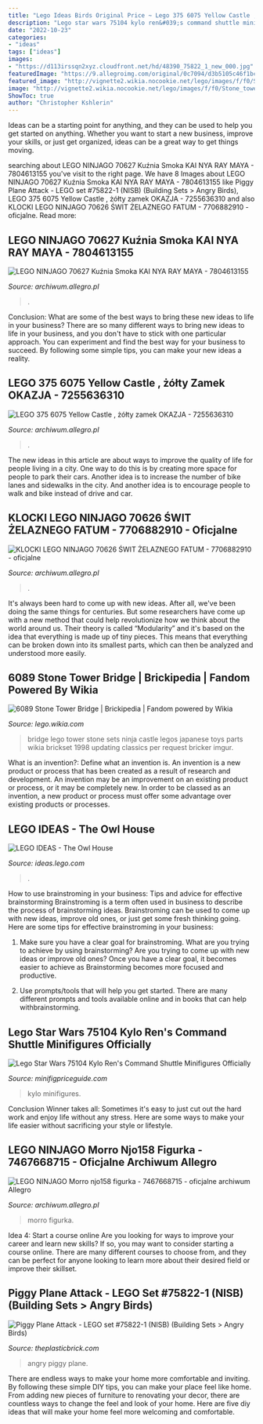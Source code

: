 ```yaml
---
title: "Lego Ideas Birds Original Price ~ Lego 375 6075 Yellow Castle , żółty Zamek Okazja"
description: "Lego star wars 75104 kylo ren&#039;s command shuttle minifigures officially"
date: "2022-10-23"
categories:
- "ideas"
tags: ["ideas"]
images:
- "https://d113irssqn2xyz.cloudfront.net/hd/48390_75822_1_new_000.jpg"
featuredImage: "https://9.allegroimg.com/original/0c7094/d3b5105c46f1bcd2e5aadff7a2d9"
featured_image: "http://vignette2.wikia.nocookie.net/lego/images/f/f0/Stone_tower_bridge.jpg/revision/latest?cb=20090529232759"
image: "http://vignette2.wikia.nocookie.net/lego/images/f/f0/Stone_tower_bridge.jpg/revision/latest?cb=20090529232759"
ShowToc: true
author: "Christopher Kshlerin"
---
```



Ideas can be a starting point for anything, and they can be used to help you get started on anything. Whether you want to start a new business, improve your skills, or just get organized, ideas can be a great way to get things moving.

	

		
searching about LEGO NINJAGO 70627 Kuźnia Smoka KAI NYA RAY MAYA - 7804613155 you've visit to the right page. We have 8 Images about LEGO NINJAGO 70627 Kuźnia Smoka KAI NYA RAY MAYA - 7804613155 like Piggy Plane Attack - LEGO set #75822-1 (NISB) (Building Sets &gt; Angry Birds), LEGO 375 6075 Yellow Castle , żółty zamek OKAZJA - 7255636310 and also KLOCKI LEGO NINJAGO 70626 ŚWIT ŻELAZNEGO FATUM - 7706882910 - oficjalne. Read more:
		
    
## LEGO NINJAGO 70627 Kuźnia Smoka KAI NYA RAY MAYA - 7804613155

<img loading=lazy src="https://a.allegroimg.com/s1024/0c9713/030084314dd9b005b92cfe89d3d9" onerror="this.onerror=null;this.src='https://tse4.mm.bing.net/th?id=OIP.DS0zo64FuePdKAzLqdbgIQHaJ4&amp;pid=15.1';" alt="LEGO NINJAGO 70627 Kuźnia Smoka KAI NYA RAY MAYA - 7804613155">

_Source: archiwum.allegro.pl_

>. 

	

Conclusion: What are some of the best ways to bring these new ideas to life in your business?
There are so many different ways to bring new ideas to life in your business, and you don't have to stick with one particular approach. You can experiment and find the best way for your business to succeed. By following some simple tips, you can make your new ideas a reality.

    
## LEGO 375 6075 Yellow Castle , żółty Zamek OKAZJA - 7255636310

<img loading=lazy src="https://9.allegroimg.com/original/0c7094/d3b5105c46f1bcd2e5aadff7a2d9" onerror="this.onerror=null;this.src='https://tse2.mm.bing.net/th?id=OIP.FILv9Whb_7MVB-DCZBERpQHaGU&amp;pid=15.1';" alt="LEGO 375 6075 Yellow Castle , żółty zamek OKAZJA - 7255636310">

_Source: archiwum.allegro.pl_

>. 

	

The new ideas in this article are about ways to improve the quality of life for people living in a city. One way to do this is by creating more space for people to park their cars. Another idea is to increase the number of bike lanes and sidewalks in the city. And another idea is to encourage people to walk and bike instead of drive and car.

    
## KLOCKI LEGO NINJAGO 70626 ŚWIT ŻELAZNEGO FATUM - 7706882910 - Oficjalne

<img loading=lazy src="https://6.allegroimg.com/s1024/0c7f26/7fd7e88a494089df2cae8652c896" onerror="this.onerror=null;this.src='https://tse1.mm.bing.net/th?id=OIP.Ivbs5iBRA3xlQ5D_hakpGgHaJ4&amp;pid=15.1';" alt="KLOCKI LEGO NINJAGO 70626 ŚWIT ŻELAZNEGO FATUM - 7706882910 - oficjalne">

_Source: archiwum.allegro.pl_

>. 

	

It's always been hard to come up with new ideas. After all, we've been doing the same things for centuries. But some researchers have come up with a new method that could help revolutionize how we think about the world around us. Their theory is called “Modularity” and it's based on the idea that everything is made up of tiny pieces. This means that everything can be broken down into its smallest parts, which can then be analyzed and understood more easily.

    
## 6089 Stone Tower Bridge | Brickipedia | Fandom Powered By Wikia

<img loading=lazy src="http://vignette2.wikia.nocookie.net/lego/images/f/f0/Stone_tower_bridge.jpg/revision/latest?cb=20090529232759" onerror="this.onerror=null;this.src='https://tse1.mm.bing.net/th?id=OIP.QRKzkMThTpI-9kUNrcQtowHaFR&amp;pid=15.1';" alt="6089 Stone Tower Bridge | Brickipedia | Fandom powered by Wikia">

_Source: lego.wikia.com_

>bridge lego tower stone sets ninja castle legos japanese toys parts wikia brickset 1998 updating classics per request bricker imgur. 

	

What is an invention?: Define what an invention is.
An invention is a new product or process that has been created as a result of research and development. An invention may be an improvement on an existing product or process, or it may be completely new. In order to be classed as an invention, a new product or process must offer some advantage over existing products or processes.

    
## LEGO IDEAS - The Owl House

<img loading=lazy src="https://ideascdn.lego.com/media/generate/lego_ci/b70bad7b-c8da-4edb-bbfe-7967674e2acf/resize:1600:900" onerror="this.onerror=null;this.src='https://tse1.mm.bing.net/th?id=OIP.oukOt1CPyru9U8_CGiHHxQHaEK&amp;pid=15.1';" alt="LEGO IDEAS - The Owl House">

_Source: ideas.lego.com_

>. 

	

How to use brainstroming in your business: Tips and advice for effective brainstorming
Brainstroming is a term often used in business to describe the process of brainstorming ideas. Brainstroming can be used to come up with new ideas, improve old ones, or just get some fresh thinking going. Here are some tips for effective brainstroming in your business: 
1. Make sure you have a clear goal for brainstroming. What are you trying to achieve by using brainstorming? Are you trying to come up with new ideas or improve old ones? Once you have a clear goal, it becomes easier to achieve as Brainstorming becomes more focused and productive. 

2. Use prompts/tools that will help you get started. There are many different prompts and tools available online and in books that can help withbrainstorming.

    
## Lego Star Wars 75104 Kylo Ren&#039;s Command Shuttle Minifigures Officially

<img loading=lazy src="https://minifigpriceguide.com/wordpress/wp-content/uploads/2015/09/Lego-Star-Wars-75104-Kylo-Rens-Command-Shuttle.jpg" onerror="this.onerror=null;this.src='https://tse1.mm.bing.net/th?id=OIP.fwu7qrz0iI1u2kZv7gzqjAHaGw&amp;pid=15.1';" alt="Lego Star Wars 75104 Kylo Ren&#039;s Command Shuttle Minifigures Officially">

_Source: minifigpriceguide.com_

>kylo minifigures. 

	

Conclusion
Winner takes all: Sometimes it's easy to just cut out the hard work and enjoy life without any stress. Here are some ways to make your life easier without sacrificing your style or lifestyle.

    
## LEGO NINJAGO Morro Njo158 Figurka - 7467668715 - Oficjalne Archiwum Allegro

<img loading=lazy src="https://3.allegroimg.com/s1024/0c5a0e/572b996e4017910911f3399a0763" onerror="this.onerror=null;this.src='https://tse1.mm.bing.net/th?id=OIP.FD4ll8J-WTqeQ_xldzcyKAHaFj&amp;pid=15.1';" alt="LEGO NINJAGO Morro njo158 figurka - 7467668715 - oficjalne archiwum Allegro">

_Source: archiwum.allegro.pl_

>morro figurka. 

	

Idea 4: Start a course online
Are you looking for ways to improve your career and learn new skills? If so, you may want to consider starting a course online. There are many different courses to choose from, and they can be perfect for anyone looking to learn more about their desired field or improve their skillset.

    
## Piggy Plane Attack - LEGO Set #75822-1 (NISB) (Building Sets &gt; Angry Birds)

<img loading=lazy src="https://d113irssqn2xyz.cloudfront.net/hd/48390_75822_1_new_000.jpg" onerror="this.onerror=null;this.src='https://tse2.mm.bing.net/th?id=OIP.ypIetPwqCkgvXC4NFLYLjQHaEy&amp;pid=15.1';" alt="Piggy Plane Attack - LEGO set #75822-1 (NISB) (Building Sets &gt; Angry Birds)">

_Source: theplasticbrick.com_

>angry piggy plane. 

	

There are endless ways to make your home more comfortable and inviting. By following these simple DIY tips, you can make your place feel like home. From adding new pieces of furniture to renovating your decor, there are countless ways to change the feel and look of your home. Here are five diy ideas that will make your home feel more welcoming and comfortable.

